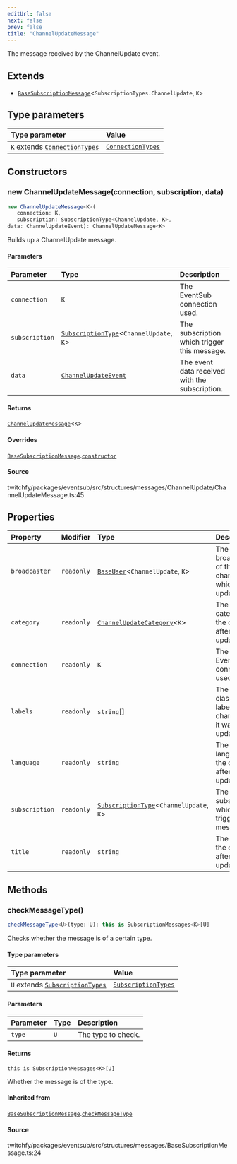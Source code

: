 ```yaml
---
editUrl: false
next: false
prev: false
title: "ChannelUpdateMessage"
---
```


The message received by the ChannelUpdate event.

## Extends

- [`BaseSubscriptionMessage`](/api/eventsub/classes/basesubscriptionmessage/)\<`SubscriptionTypes.ChannelUpdate`, `K`\>

## Type parameters

| Type parameter | Value |
| :------ | :------ |
| `K` extends [`ConnectionTypes`](/api/eventsub/type-aliases/connectiontypes/) | [`ConnectionTypes`](/api/eventsub/type-aliases/connectiontypes/) |

## Constructors

### new ChannelUpdateMessage(connection, subscription, data)

```ts
new ChannelUpdateMessage<K>(
   connection: K, 
   subscription: SubscriptionType<ChannelUpdate, K>, 
data: ChannelUpdateEvent): ChannelUpdateMessage<K>
```

Builds up a ChannelUpdate message.

#### Parameters

| Parameter | Type | Description |
| :------ | :------ | :------ |
| `connection` | `K` | The EventSub connection used. |
| `subscription` | [`SubscriptionType`](/api/eventsub/type-aliases/subscriptiontype/)\<`ChannelUpdate`, `K`\> | The subscription which trigger this message. |
| `data` | [`ChannelUpdateEvent`](/api/eventsub/interfaces/channelupdateevent/) | The event data received with the subscription. |

#### Returns

[`ChannelUpdateMessage`](/api/eventsub/classes/channelupdatemessage/)\<`K`\>

#### Overrides

[`BaseSubscriptionMessage`](/api/eventsub/classes/basesubscriptionmessage/).[`constructor`](/api/eventsub/classes/basesubscriptionmessage/#constructors)

#### Source

twitchfy/packages/eventsub/src/structures/messages/ChannelUpdate/ChannelUpdateMessage.ts:45

## Properties

| Property | Modifier | Type | Description | Inherited from |
| :------ | :------ | :------ | :------ | :------ |
| `broadcaster` | `readonly` | [`BaseUser`](/api/eventsub/classes/baseuser/)\<`ChannelUpdate`, `K`\> | The broadcaster of the channel which was updated. | - |
| `category` | `readonly` | [`ChannelUpdateCategory`](/api/eventsub/classes/channelupdatecategory/)\<`K`\> | The category of the channel after it was updated. | - |
| `connection` | `readonly` | `K` | The EventSub connection used. | [`BaseSubscriptionMessage`](/api/eventsub/classes/basesubscriptionmessage/).`connection` |
| `labels` | `readonly` | `string`[] | The content classification labels of the channel after it was updated. | - |
| `language` | `readonly` | `string` | The language of the channel after it was updated. | - |
| `subscription` | `readonly` | [`SubscriptionType`](/api/eventsub/type-aliases/subscriptiontype/)\<`ChannelUpdate`, `K`\> | The subscription which trigger this message. | [`BaseSubscriptionMessage`](/api/eventsub/classes/basesubscriptionmessage/).`subscription` |
| `title` | `readonly` | `string` | The title of the channel after it was updated. | - |

## Methods

### checkMessageType()

```ts
checkMessageType<U>(type: U): this is SubscriptionMessages<K>[U]
```

Checks whether the message is of a certain type.

#### Type parameters

| Type parameter | Value |
| :------ | :------ |
| `U` extends [`SubscriptionTypes`](/api/eventsub/enumerations/subscriptiontypes/) | [`SubscriptionTypes`](/api/eventsub/enumerations/subscriptiontypes/) |

#### Parameters

| Parameter | Type | Description |
| :------ | :------ | :------ |
| `type` | `U` | The type to check. |

#### Returns

`this is SubscriptionMessages<K>[U]`

Whether the message is of the type.

#### Inherited from

[`BaseSubscriptionMessage`](/api/eventsub/classes/basesubscriptionmessage/).[`checkMessageType`](/api/eventsub/classes/basesubscriptionmessage/#checkmessagetype)

#### Source

twitchfy/packages/eventsub/src/structures/messages/BaseSubscriptionMessage.ts:24
